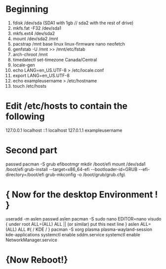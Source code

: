 # Beginning
1. fdisk /dev/sda     (SDA1 with 1gb // sda2 with the rest of drive)
2. mkfs.fat -F32 /dev/sda1
3. mkfs.ext4 /dev/sda2
4. mount /dev/sda2 /mnt 
5. pacstrap /mnt base linux linux-firmware nano neofetch
6. genfstab -U /mnt >> /mnt/etc/fstab
7. arch-chroot /mnt
8. timedatectl set-timezone Canada/Central
9. locale-gen
10. echo LANG=en_US.UTF-8 > /etc/locale.conf
11. export LANG=en_US.UTF-8
12. echo exampleusername > /etc/hostname
13. touch /etc/hosts
# Edit /etc/hosts to contain the following  
127.0.0.1  localhost
::1        localhost
127.0.1.1  exampleusername
# Second part
passwd
pacman -S grub efibootmgr
mkdir /boot/efi
mount /dev/sda1 /boot/efi
grub-install --target=x86_64-efi --bootloader-id=GRUB --efi-directory=/boot/efi
grub-mkconfig -o /boot/grub/grub.cfg\
# { Now for the desktop Environment ! }
useradd -m aslen
passwd aslen
pacman -S sudo nano
EDITOR=nano visudo
{ under root ALL=(ALL) ALL || (or similar) put this next line }
aslen ALL=(ALL) ALL
#{ / KDE / }
pacman -S xorg plasma plasma-wayland-session kde-applications 
systemctl enable sddm.service
systemctl enable NetworkManager.service


# {Now Reboot!}
